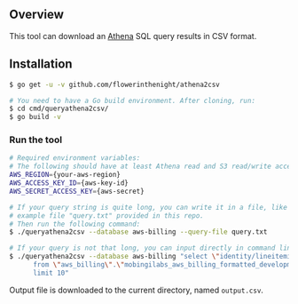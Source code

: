 ## Overview
This tool can download an [Athena](https://aws.amazon.com/athena/) SQL query results in CSV format.

## Installation
```bash
$ go get -u -v github.com/flowerinthenight/athena2csv
```

```bash
# You need to have a Go build environment. After cloning, run:
$ cd cmd/queryathena2csv/
$ go build -v
```

### Run the tool
```bash
# Required environment variables:
# The following should have at least Athena read and S3 read/write access.
AWS_REGION={your-aws-region}
AWS_ACCESS_KEY_ID={aws-key-id}
AWS_SECRET_ACCESS_KEY={aws-secret}

# If your query string is quite long, you can write it in a file, like the
# example file "query.txt" provided in this repo.
# Then run the following command:
$ ./queryathena2csv --database aws-billing --query-file query.txt

# If your query is not that long, you can input directly in command line:
$ ./queryathena2csv --database aws-billing "select \"identity/lineitemid\" \
      from \"aws_billing\".\"mobingilabs_aws_billing_formatted_development\" \
      limit 10"
```

Output file is downloaded to the current directory, named `output.csv`.
